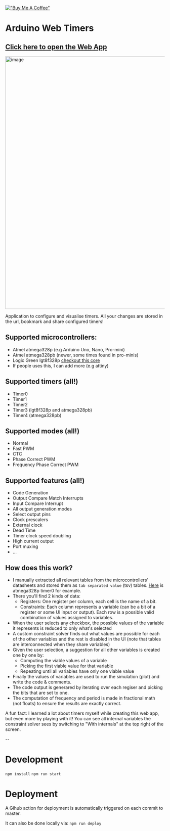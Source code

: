 [!["Buy Me A Coffee"](https://www.buymeacoffee.com/assets/img/custom_images/orange_img.png)](https://www.buymeacoffee.com/dbuezas)

# Arduino Web Timers

## [Click here to open the Web App](https://dbuezas.github.io/arduino-web-timers/)

<img width="800" alt="image" src="https://user-images.githubusercontent.com/777196/221049698-d2a51443-73c8-42d7-8e85-b46f25c42dc7.png">

Application to configure and visualise timers. All your changes are stored in the url, bookmark and share configured timers!

## Supported microcontrollers:

- Atmel atmega328p (e.g Arduino Uno, Nano, Pro-mini)
- Atmel atmega328pb (newer, some times found in pro-minis)
- Logic Green lgt8f328p [checkout this core](https://github.com/dbuezas/lgt8fx)
- If people uses this, I can add more (e.g attiny)

## Supported timers (all!)

- Timer0
- Timer1
- Timer2
- Timer3 (lgt8f328p and atmega328pb)
- Timer4 (atmega328pb)

## Supported modes (all!)

- Normal
- Fast PWM
- CTC
- Phase Correct PWM
- Frequency Phase Correct PWM

## Supported features (all!)

- Code Generation
- Output Compare Match Interrupts
- Input Compare Interrupt
- All output generation modes
- Select output pins
- Clock prescalers
- External clock
- Dead Time
- Timer clock speed doubling
- High current output
- Port muxing
- ...

## How does this work?

- I manually extracted all relevant tables from the microcontrollers' datasheets and stored them as `tab separated value` (tsv) tables. [Here](https://github.com/dbuezas/arduino-web-timers/blob/master/src/data/atmega328p/timer0.tsv) is atmega328p timer0 for example.
- There you'll find 2 kinds of data:
  - Registers: One register per column, each cell is the name of a bit.
  - Constraints: Each column represents a variable (can be a bit of a register or some UI input or output). Each row is a possible valid combination of values assigned to variables.
- When the user selects any checkbox, the possible values of the variable it represents is reduced to only what's selected
- A custom constraint solver finds out what values are possible for each of the other variables and the rest is disabled in the UI (note that tables are interconnected when they share variables)
- Given the user selection, a suggestion for all other variables is created one by one by:
  - Computing the viable values of a variable
  - Picking the first viable value for that variable
  - Repeating until all variables have only one viable value
- Finally the values of variables are used to run the simulation (plot) and write the code & comments.
- The code output is generared by iterating over each regiser and picking the bits that are set to one.
- The computation of frequency and period is made in fractional math (not floats) to ensure the results are exactly correct.

A fun fact: I learned a lot about timers myself while creating this web app, but even more by playing with it!
You can see all internal variables the constraint solver sees by switching to "With internals" at the top right of the screen.

--

# Development

`npm install`
`npm run start`

# Deployment

A Gihub action for deployment is automatically triggered on each commit to master.

It can also be done locally via: `npm run deploy`
